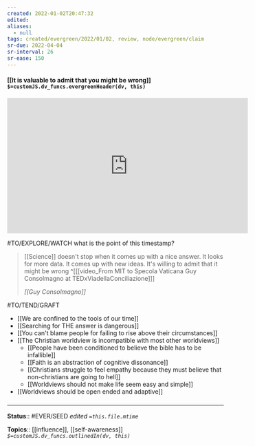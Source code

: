 ```yaml
---
created: 2022-01-02T20:47:32 
edited: 
aliases:
  - null
tags: created/evergreen/2022/01/02, review, node/evergreen/claim
sr-due: 2022-04-04
sr-interval: 26
sr-ease: 150
---
```


#### [[It is valuable to admit that you might be wrong]] `$=customJS.dv_funcs.evergreenHeader(dv, this)`

<iframe width="560" height="315" src="https://www.youtube.com/embed/UvYcunuF3Eo?start=6711" title="YouTube video player" frameborder="0" allow="accelerometer; autoplay; clipboard-write; encrypted-media; gyroscope; picture-in-picture" allowfullscreen></iframe> 

#TO/EXPLORE/WATCH what is the point of this timestamp?

> [[Science]] doesn't stop when it comes up with a nice answer. It looks for more data. It comes up with new ideas. It's willing to admit that it might be wrong ^[[[video_From MIT to Specola Vaticana Guy Consolmagno at TEDxViadellaConciliazione]]]
>
> <cite>[[Guy Consolmagno]]</cite>

#TO/TEND/GRAFT 
- [[We are confined to the tools of our time]]
- [[Searching for THE answer is dangerous]]
- [[You can't blame people for failing to rise above their circumstances]]
- [[The Christian worldview is incompatible with most other worldviews]]
	- [[People have been conditioned to believe the bible has to be infallible]]
	- [[Faith is an abstraction of cognitive dissonance]]
	- [[Christians struggle to feel empathy because they must believe that non-christians are going to hell]]
	- [[Worldviews should not make life seem easy and simple]]
- [[Worldviews should be open ended and adaptive]]

### <hr class="footnote"/>

**Status**:: #EVER/SEED 
*edited `=this.file.mtime`*

**Topics**:: [[influence]], [[self-awareness]]
*`$=customJS.dv_funcs.outlinedIn(dv, this)`*
